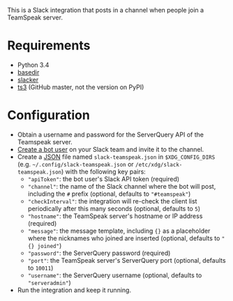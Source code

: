 This is a Slack integration that posts in a channel when people join a TeamSpeak server.

# Requirements

* Python 3.4
* [basedir](https://github.com/fenhl/python-xdg-basedir)
* [slacker](https://pypi.python.org/pypi/slacker)
* [ts3](https://github.com/nikdoof/python-ts3) (GitHub master, not the version on PyPI)

# Configuration

* Obtain a username and password for the ServerQuery API of the Teamspeak server.
* [Create a bot user](https://my.slack.com/apps/A0F7YS25R-bots) on your Slack team and invite it to the channel.
* Create a [JSON](http://json.org/) file named `slack-teamspeak.json` in `$XDG_CONFIG_DIRS` (e.g. `~/.config/slack-teamspeak.json` or `/etc/xdg/slack-teamspeak.json`) with the following key pairs:
    * `"apiToken"`: the bot user's Slack API token (required)
    * `"channel"`: the name of the Slack channel where the bot will post, including the `#` prefix (optional, defaults to `"#teamspeak"`)
    * `"checkInterval"`: the integration will re-check the client list periodically after this many seconds (optional, defaults to `5`)
    * `"hostname"`: the TeamSpeak server's hostname or IP address (required)
    * `"message"`: the message template, including `{}` as a placeholder where the nicknames who joined are inserted (optional, defaults to `"{} joined"`)
    * `"password"`: the ServerQuery password (required)
    * `"port"`: the TeamSpeak server's ServerQuery port (optional, defaults to `10011`)
    * `"username"`: the ServerQuery username (optional, defaults to `"serveradmin"`)
* Run the integration and keep it running.
